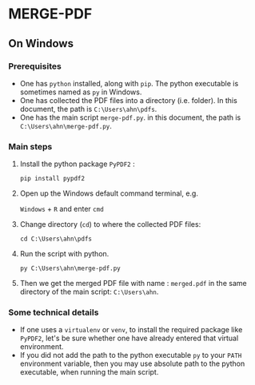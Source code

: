 # MERGE-PDF 

## On Windows

### Prerequisites

- One has `python` installed, along with `pip`. The python executable is sometimes named as `py` in Windows.
- One has collected the PDF files into a directory (i.e. folder). In this document, the path is `C:\Users\ahn\pdfs`.
- One has the main script `merge-pdf.py`. in this document, the path is `C:\Users\ahn\merge-pdf.py`.



### Main steps

1. Install the python package `PyPDF2` :

   ``` shell
   pip install pypdf2
   ```

   

2. Open up the Windows default command terminal, e.g.

   `Windows` + `R` and enter `cmd`

   

3. Change directory (`cd`) to where the collected PDF files:

   ``` shell
   cd C:\Users\ahn\pdfs
   ```

   

4. Run the script with python.

   ``` shell
   py C:\Users\ahn\merge-pdf.py
   ```

   

5. Then we get the merged PDF file with name : `merged.pdf` in the same directory of the main script: `C:\Users\ahn`.



### Some technical details

- If one uses a `virtualenv` or `venv`, to install the required package like `PyPDF2`, let's be sure whether one have already entered that virtual environment.
- If you did not add the path to the python executable `py` to your `PATH` environment variable, then you may use absolute path to the python executable, when running the main script.

